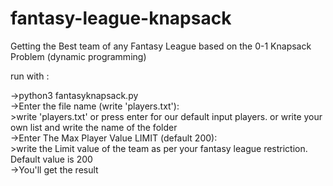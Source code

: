# fantasy-league-knapsack
Getting the Best team of any Fantasy League based on the 0-1 Knapsack Problem (dynamic programming)

run with :
<p>
  ->python3 fantasyknapsack.py<br>
  ->Enter the file name (write 'players.txt'):<br>
  >write 'players.txt' or press enter for our default input players. or write your own list and write the name of the folder<br>
  ->Enter The Max Player Value LIMIT (default 200): <br>
  >write the Limit value of the team as per your fantasy league restriction. Default value is 200<br>
  ->You'll get the result
</p>
